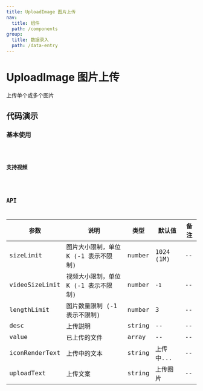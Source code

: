 ```yaml
---
title: UploadImage 图片上传
nav:
  title: 组件
  path: /components
group:
  title: 数据录入
  path: /data-entry
---
```


# UploadImage 图片上传

上传单个或多个图片

## 代码演示

### 基本使用

<code src="./demo/demo1.tsx" />

### 支持视频

<code src="./demo/demo-02.tsx" />

## API

| 参数           | 说明                                 | 类型   | 默认值    | 备注 |
| -------------- | ------------------------------------ | ------ | --------- | ---- |
| sizeLimit      | 图片大小限制，单位 K (-1 表示不限制) | number | 1024 (1M) | --   |
| videoSizeLimit | 视频大小限制，单位 K (-1 表示不限制) | number | `-1`      | --   |
| lengthLimit    | 图片数量限制 (-1 表示不限制)         | number | 3         | --   |
| desc           | 上传説明                             | string | --        | --   |
| value          | 已上传的文件                         | array  | --        | --   |
| iconRenderText | 上传中的文本                         | string | 上传中... | --   |
| uploadText     | 上传文案                             | string | 上传图片  | --   |
